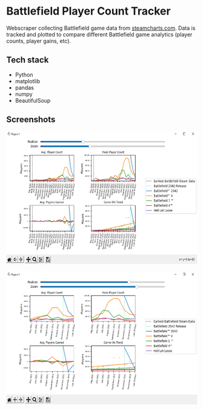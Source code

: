 # Battlefield Player Count Tracker

Webscraper collecting Battlefield game data from <a href="https://steamcharts.com/">steamcharts.com</a>. Data is tracked and plotted to compare different Battlefield game analytics (player counts, player gains, etc).

## Tech stack 

- Python
- matplotlib
- pandas
- numpy
- BeautifulSoup

## Screenshots


<img src="res/screenshot_1.PNG" width="600" height="350">
<br><br>
<img src="res/screenshot_2.PNG" width="600" height="350">